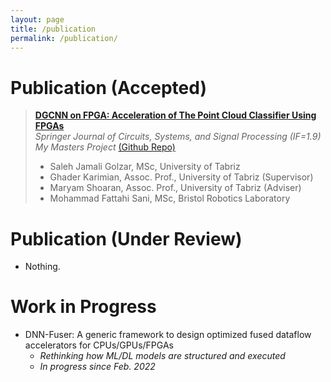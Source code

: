 ```yaml
---
layout: page
title: /publication
permalink: /publication/
---
```


# Publication (Accepted)  

> [**DGCNN on FPGA: Acceleration of The Point Cloud Classifier Using FPGAs**](https://link.springer.com/article/10.1007/s00034-022-02179-0)  
> _Springer Journal of Circuits, Systems, and Signal Processing (IF=1.9)_  
> _My Masters Project_ [(Github Repo)](https://github.com/salehjg/DeepPoint-V2-FPGA)
>- Saleh Jamali Golzar, MSc, University of Tabriz
>- Ghader Karimian, Assoc. Prof., University of Tabriz (Supervisor)
>- Maryam Shoaran, Assoc. Prof., University of Tabriz (Adviser)
>- Mohammad Fattahi Sani, MSc, Bristol Robotics Laboratory

# Publication (Under Review)
* Nothing.

# Work in Progress
* DNN-Fuser: A generic framework to design optimized fused dataflow accelerators for CPUs/GPUs/FPGAs  
  * _Rethinking how ML/DL models are structured and executed_  
  * _In progress since Feb. 2022_  

